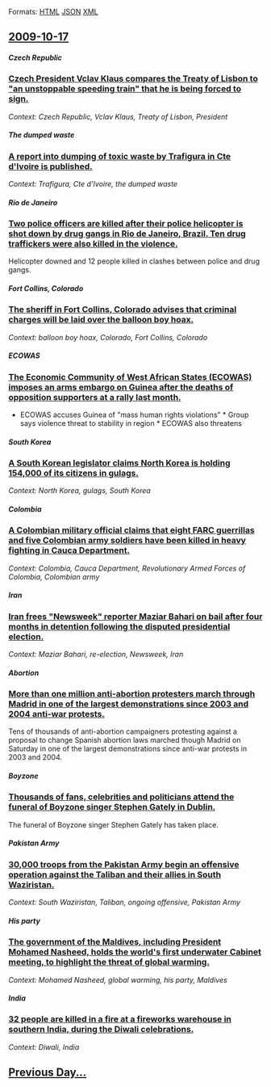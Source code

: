 
Formats: [HTML](2009/10/17/index.html)  [JSON](2009/10/17/index.json)  [XML](2009/10/17/index.xml)  

## [2009-10-17](/news/2009/10/17/index.md)

##### Czech Republic
### [ Czech President Vclav Klaus compares the Treaty of Lisbon to "an unstoppable speeding train" that he is being forced to sign. ](/news/2009/10/17/czech-president-vaclav-klaus-compares-the-treaty-of-lisbon-to-an-unstoppable-speeding-train-that-he-is-being-forced-to-sign.md)
_Context: Czech Republic, Vclav Klaus, Treaty of Lisbon, President_

##### The dumped waste
### [ A report into dumping of toxic waste by Trafigura in Cte d'Ivoire is published. ](/news/2009/10/17/a-report-into-dumping-of-toxic-waste-by-trafigura-in-cote-d-ivoire-is-published.md)
_Context: Trafigura, Cte d'Ivoire, the dumped waste_

##### Rio de Janeiro
### [ Two police officers are killed after their police helicopter is shot down by drug gangs in Rio de Janeiro, Brazil. Ten drug traffickers were also killed in the violence. ](/news/2009/10/17/two-police-officers-are-killed-after-their-police-helicopter-is-shot-down-by-drug-gangs-in-rio-de-janeiro-brazil-ten-drug-traffickers-wer.md)
Helicopter downed and 12 people killed in clashes between police and drug gangs.

##### Fort Collins, Colorado
### [ The sheriff in Fort Collins, Colorado advises that criminal charges will be laid over the balloon boy hoax. ](/news/2009/10/17/the-sheriff-in-fort-collins-colorado-advises-that-criminal-charges-will-be-laid-over-the-balloon-boy-hoax.md)
_Context: balloon boy hoax, Colorado, Fort Collins, Colorado_

##### ECOWAS
### [ The Economic Community of West African States (ECOWAS) imposes an arms embargo on Guinea after the deaths of opposition supporters at a rally last month. ](/news/2009/10/17/the-economic-community-of-west-african-states-ecowas-imposes-an-arms-embargo-on-guinea-after-the-deaths-of-opposition-supporters-at-a-ral.md)
* ECOWAS accuses Guinea of &quot;mass human rights violations&quot; * Group says violence threat to stability in region * ECOWAS also threatens

##### South Korea
### [ A South Korean legislator claims North Korea is holding 154,000 of its citizens in gulags. ](/news/2009/10/17/a-south-korean-legislator-claims-north-korea-is-holding-154-000-of-its-citizens-in-gulags.md)
_Context: North Korea, gulags, South Korea_

##### Colombia
### [ A Colombian military official claims that eight FARC guerrillas and five Colombian army soldiers have been killed in heavy fighting in Cauca Department. ](/news/2009/10/17/a-colombian-military-official-claims-that-eight-farc-guerrillas-and-five-colombian-army-soldiers-have-been-killed-in-heavy-fighting-in-cauc.md)
_Context: Colombia, Cauca Department, Revolutionary Armed Forces of Colombia, Colombian army_

##### Iran
### [ Iran frees "Newsweek" reporter Maziar Bahari on bail after four months in detention following the disputed presidential election. ](/news/2009/10/17/iran-frees-newsweek-reporter-maziar-bahari-on-bail-after-four-months-in-detention-following-the-disputed-presidential-election.md)
_Context: Maziar Bahari, re-election, Newsweek, Iran_

##### Abortion
### [ More than one million anti-abortion protesters march through Madrid in one of the largest demonstrations since 2003 and 2004 anti-war protests. ](/news/2009/10/17/more-than-one-million-anti-abortion-protesters-march-through-madrid-in-one-of-the-largest-demonstrations-since-2003-and-2004-anti-war-prote.md)
Tens of thousands of anti-abortion campaigners protesting against a proposal to change Spanish abortion laws marched though Madrid on Saturday in one of the largest demonstrations since anti-war protests in 2003 and 2004.

##### Boyzone
### [ Thousands of fans, celebrities and politicians attend the funeral of Boyzone singer Stephen Gately in Dublin. ](/news/2009/10/17/thousands-of-fans-celebrities-and-politicians-attend-the-funeral-of-boyzone-singer-stephen-gately-in-dublin.md)
The funeral of Boyzone singer Stephen Gately has taken place.

##### Pakistan Army
### [ 30,000 troops from the Pakistan Army begin an offensive operation against the Taliban and their allies in South Waziristan. ](/news/2009/10/17/30-000-troops-from-the-pakistan-army-begin-an-offensive-operation-against-the-taliban-and-their-allies-in-south-waziristan.md)
_Context: South Waziristan, Taliban, ongoing offensive, Pakistan Army_

##### His party
### [ The government of the Maldives, including President Mohamed Nasheed, holds the world's first underwater Cabinet meeting, to highlight the threat of global warming. ](/news/2009/10/17/the-government-of-the-maldives-including-president-mohamed-nasheed-holds-the-world-s-first-underwater-cabinet-meeting-to-highlight-the-t.md)
_Context: Mohamed Nasheed, global warming, his party, Maldives_

##### India
### [ 32 people are killed in a fire at a fireworks warehouse in southern India, during the Diwali celebrations. ](/news/2009/10/17/32-people-are-killed-in-a-fire-at-a-fireworks-warehouse-in-southern-india-during-the-diwali-celebrations.md)
_Context: Diwali, India_

## [Previous Day...](/news/2009/10/16/index.md)

